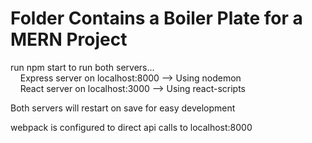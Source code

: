 # Folder Contains a Boiler Plate for a MERN Project

run npm start to run both servers...  
&nbsp;&nbsp;&nbsp; Express server on localhost:8000   --> Using nodemon  
&nbsp;&nbsp;&nbsp; React server on localhost:3000   --> Using react-scripts  

Both servers will restart on save for easy development  

webpack is configured to direct api calls to localhost:8000  

